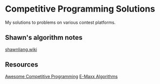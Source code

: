 # Competitive Programming Solutions
My solutions to problems on various contest platforms.

## Shawn's algorithm notes
[shawnliang.wiki](https://shawnliang.wiki/)

## Resources
[Awesome Competitive Programming](https://github.com/lnishan/awesome-competitive-programming)
[E-Maxx Algorithms](https://cp-algorithms.com/)